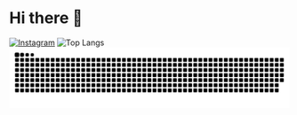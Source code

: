 # Hi there 👋
[![Instagram](https://img.shields.io/badge/Instagram-E4405F?style-for-the-badge&logo=instagram&logoColor=white)](https://www.instagram.com/caduuu_sz/)
![Top Langs](https://github-readme-stats.vercel.app/api/top-langs/?username=CaduS2&theme=tokyonight)
![snake gif](https://github.com/debysouza/debysouza/blob/output/github-contribution-grid-snake.svg)





















<!--
**CaduuuS2/CaduuuS2** is a ✨ _special_ ✨ repository because its `README.md` (this file) appears on your GitHub profile.

Here are some ideas to get you started:

- 🔭 I’m currently working on ...
- 🌱 I’m currently learning ...
- 👯 I’m looking to collaborate on ...
- 🤔 I’m looking for help with ...
- 💬 Ask me about ...
- 📫 How to reach me: ...
- 😄 Pronouns: ...
- ⚡ Fun fact: ...
-->
